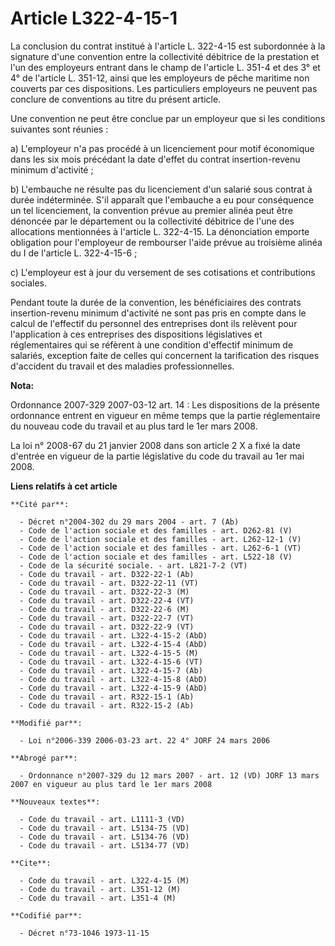 # Article L322-4-15-1

La conclusion du contrat institué à l'article L. 322-4-15 est subordonnée à la signature d'une convention entre la
collectivité débitrice de la prestation et l'un des employeurs entrant dans le champ de l'article L. 351-4 et des 3° et 4° de
l'article L. 351-12, ainsi que les employeurs de pêche maritime non couverts par ces dispositions. Les particuliers
employeurs ne peuvent pas conclure de conventions au titre du présent article.

Une convention ne peut être conclue par un employeur que si les conditions suivantes sont réunies :

a) L'employeur n'a pas procédé à un licenciement pour motif économique dans les six mois précédant la date d'effet du contrat
insertion-revenu minimum d'activité ;

b) L'embauche ne résulte pas du licenciement d'un salarié sous contrat à durée indéterminée. S'il apparaît que l'embauche a
eu pour conséquence un tel licenciement, la convention prévue au premier alinéa peut être dénoncée par le département ou la
collectivité débitrice de l'une des allocations mentionnées à l'article L. 322-4-15. La dénonciation emporte obligation pour
l'employeur de rembourser l'aide prévue au troisième alinéa du I de l'article L. 322-4-15-6 ;

c) L'employeur est à jour du versement de ses cotisations et contributions sociales.

Pendant toute la durée de la convention, les bénéficiaires des contrats insertion-revenu minimum d'activité ne sont pas pris
en compte dans le calcul de l'effectif du personnel des entreprises dont ils relèvent pour l'application à ces entreprises
des dispositions législatives et réglementaires qui se réfèrent à une condition d'effectif minimum de salariés, exception
faite de celles qui concernent la tarification des risques d'accident du travail et des maladies professionnelles.

**Nota:**

Ordonnance 2007-329 2007-03-12 art. 14 : Les dispositions de la présente ordonnance entrent en vigueur en même temps que la
partie réglementaire du nouveau code du travail et au plus tard le 1er mars 2008.

La loi n° 2008-67 du 21 janvier 2008 dans son article 2 X a fixé la date d'entrée en vigueur de la partie législative du code
du travail au 1er mai 2008.

**Liens relatifs à cet article**

	**Cité par**:

	  - Décret n°2004-302 du 29 mars 2004 - art. 7 (Ab)
	  - Code de l'action sociale et des familles - art. D262-81 (V)
	  - Code de l'action sociale et des familles - art. L262-12-1 (V)
	  - Code de l'action sociale et des familles - art. L262-6-1 (VT)
	  - Code de l'action sociale et des familles - art. L522-18 (V)
	  - Code de la sécurité sociale. - art. L821-7-2 (VT)
	  - Code du travail - art. D322-22-1 (Ab)
	  - Code du travail - art. D322-22-11 (VT)
	  - Code du travail - art. D322-22-3 (M)
	  - Code du travail - art. D322-22-4 (VT)
	  - Code du travail - art. D322-22-6 (M)
	  - Code du travail - art. D322-22-7 (VT)
	  - Code du travail - art. D322-22-9 (VT)
	  - Code du travail - art. L322-4-15-2 (AbD)
	  - Code du travail - art. L322-4-15-4 (AbD)
	  - Code du travail - art. L322-4-15-5 (M)
	  - Code du travail - art. L322-4-15-6 (VT)
	  - Code du travail - art. L322-4-15-7 (Ab)
	  - Code du travail - art. L322-4-15-8 (AbD)
	  - Code du travail - art. L322-4-15-9 (AbD)
	  - Code du travail - art. R322-15-1 (Ab)
	  - Code du travail - art. R322-15-2 (Ab)

	**Modifié par**:

	  - Loi n°2006-339 2006-03-23 art. 22 4° JORF 24 mars 2006

	**Abrogé par**:

	  - Ordonnance n°2007-329 du 12 mars 2007 - art. 12 (VD) JORF 13 mars 2007 en vigueur au plus tard le 1er mars 2008

	**Nouveaux textes**:

	  - Code du travail - art. L1111-3 (VD)
	  - Code du travail - art. L5134-75 (VD)
	  - Code du travail - art. L5134-76 (VD)
	  - Code du travail - art. L5134-77 (VD)

	**Cite**:

	  - Code du travail - art. L322-4-15 (M)
	  - Code du travail - art. L351-12 (M)
	  - Code du travail - art. L351-4 (M)

	**Codifié par**:

	  - Décret n°73-1046 1973-11-15
